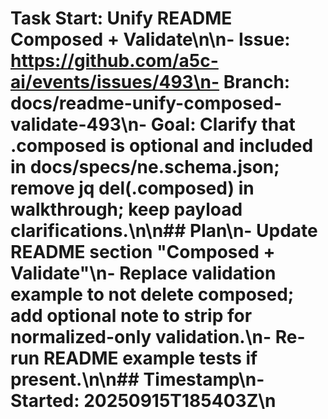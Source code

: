 # Task Start: Unify README Composed + Validate\n\n- Issue: https://github.com/a5c-ai/events/issues/493\n- Branch: docs/readme-unify-composed-validate-493\n- Goal: Clarify that .composed is optional and included in docs/specs/ne.schema.json; remove jq del(.composed) in walkthrough; keep payload clarifications.\n\n## Plan\n- Update README section "Composed + Validate"\n- Replace validation example to not delete composed; add optional note to strip for normalized-only validation.\n- Re-run README example tests if present.\n\n## Timestamp\n- Started: 20250915T185403Z\n
